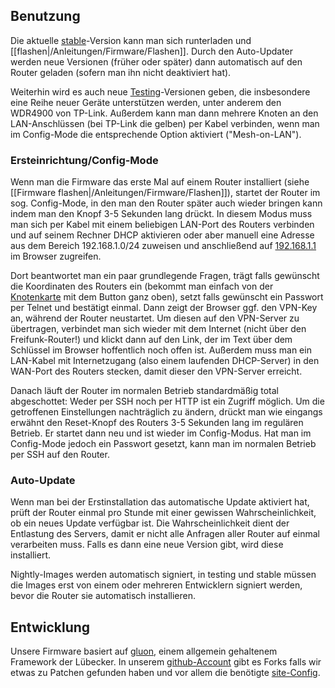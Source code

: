 ## Benutzung

Die aktuelle [stable](http://downloads.bremen.freifunk.net/firmware/stable/factory/)-Version kann man sich runterladen und [[flashen|/Anleitungen/Firmware/Flashen]]. Durch den Auto-Updater werden neue Versionen (früher oder später) dann automatisch auf den Router geladen (sofern man ihn nicht deaktiviert hat).

Weiterhin wird es auch neue [Testing](http://downloads.bremen.freifunk.net/firmware/testing/)-Versionen geben, die insbesondere eine Reihe neuer Geräte unterstützen werden, unter anderem den WDR4900 von TP-Link. Außerdem kann man dann mehrere Knoten an den LAN-Anschlüssen (bei TP-Link die gelben) per Kabel verbinden, wenn man im Config-Mode die entsprechende Option aktiviert ("Mesh-on-LAN").

### Ersteinrichtung/Config-Mode

Wenn man die Firmware das erste Mal auf einem Router installiert (siehe [[Firmware flashen|/Anleitungen/Firmware/Flashen]]), startet der Router im sog. Config-Mode, in den man den Router später auch wieder bringen kann indem man den Knopf 3-5 Sekunden lang drückt. In diesem Modus muss man sich per Kabel mit einem beliebigen LAN-Port des Routers verbinden und auf seinem Rechner DHCP aktivieren oder aber manuell eine Adresse aus dem Bereich 192.168.1.0/24 zuweisen und anschließend auf [192.168.1.1](http://192.168.1.1) im Browser zugreifen.

Dort beantwortet man ein paar grundlegende Fragen, trägt falls gewünscht die Koordinaten des Routers ein (bekommt man einfach von der [Knotenkarte](http://bremen.freifunk.net/map/geomap.html) mit dem Button ganz oben), setzt falls gewünscht ein Passwort per Telnet und bestätigt einmal. Dann zeigt der Browser ggf. den VPN-Key an, während der Router neustartet. Um diesen auf den VPN-Server zu übertragen, verbindet man sich wieder mit dem Internet (nicht über den Freifunk-Router!) und klickt dann auf den Link, der im Text über dem Schlüssel im Browser hoffentlich noch offen ist. Außerdem muss man ein LAN-Kabel mit Internetzugang (also einem laufenden DHCP-Server) in den WAN-Port des Routers stecken, damit dieser den VPN-Server erreicht.

Danach läuft der Router im normalen Betrieb standardmäßig total abgeschottet: Weder per SSH noch per HTTP ist ein Zugriff möglich. Um die getroffenen Einstellungen nachträglich zu ändern, drückt man wie eingangs erwähnt den Reset-Knopf des Routers 3-5 Sekunden lang im regulären Betrieb. Er startet dann neu und ist wieder im Config-Modus. Hat man im Config-Mode jedoch ein Passwort gesetzt, kann man im normalen Betrieb per SSH auf den Router.

### Auto-Update

Wenn man bei der Erstinstallation das automatische Update aktiviert hat, prüft der Router einmal pro Stunde mit einer gewissen Wahrscheinlichkeit, ob ein neues Update verfügbar ist. Die Wahrscheinlichkeit dient der Entlastung des Servers, damit er nicht alle Anfragen aller Router auf einmal verarbeiten muss. Falls es dann eine neue Version gibt, wird diese installiert.

Nightly-Images werden automatisch signiert, in testing und stable müssen die Images erst von einem oder mehreren Entwicklern signiert werden, bevor die Router sie automatisch installieren.

## Entwicklung

Unsere Firmware basiert auf [gluon](https://github.com/freifunk-gluon/gluon), einem allgemein gehaltenem Framework der Lübecker. In unserem [github-Account](https://github.com/FreifunkBremen/) gibt es Forks falls wir etwas zu Patchen gefunden haben und vor allem die benötigte [site-Config](https://github.com/FreifunkBremen/gluon-site-ffhb).